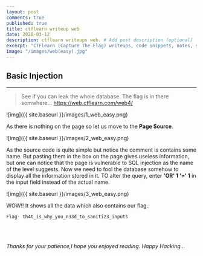 ```yaml
---
layout: post
comments: true
published: true
title: ctflearn writeup web
date: 2020-03-12
description: ctflearn writeups web. # Add post description (optional)
excerpt: "CTFlearn (Capture The Flag) writeups, code snippets, notes, scripts for beginners.."
image: "/images/web(easy).jpg"
---
```


## Basic Injection

---
>See if you can leak the whole database. The flag is in there somwhere… 
https://web.ctflearn.com/web4/

![img]({{ site.baseurl }}/images/1_web_easy.png)

As there is nothing on the page so let us move to the **Page Source**.

![img]({{ site.baseurl }}/images/2_web_easy.png)

As the source code is quite simple but notice the comment is contains some name.
But pasting them in the box on the page gives useless information, but one can notice that the page is vulnerable to SQL injection as the name of the level suggests.
Now we need to fool the database somehow to display all the information stored in it.
TO alter the query, enter **'OR' 1 '=' 1** in the input field instead of the actual name.

![img]({{ site.baseurl }}/images/3_web_easy.png)

WOW!!
It shows all the data which also contains our flag..

```Flag- th4t_is_why_you_n33d_to_sanitiz3_inputs```

<br>
<br>

<i>Thanks for your patience,I hope you enjoyed reading. Happy Hacking... </i>
